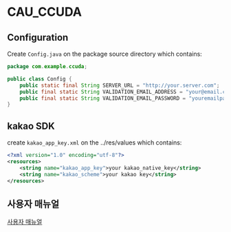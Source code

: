 # CAU_CCUDA

## Configuration

Create `Config.java` on the package source directory which contains:

```java
package com.example.ccuda;

public class Config {
    public static final String SERVER_URL = "http://your.server.com";
    public final static String VALIDATION_EMAIL_ADDRESS = "your@email.com";
    public final static String VALIDATION_EMAIL_PASSWORD = "youremailpassword" ;
}
```

## kakao SDK

create `kakao_app_key.xml` on the ../res/values which contains:

```xml
<?xml version="1.0" encoding="utf-8"?>
<resources>
    <string name="kakao_app_key">your kakao_native_key</string>
    <string name="kakao_scheme">your kakao key</string>
</resources>
```


## 사용자 매뉴얼
[사용자 매뉴얼](https://github.com/yhb1834/CAU_CCUDA/blob/main/사용자메뉴얼.pdf)
